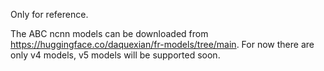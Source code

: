 Only for reference.

The ABC ncnn models can be downloaded from https://huggingface.co/daquexian/fr-models/tree/main. For now there are only v4 models, v5 models will be supported soon.
